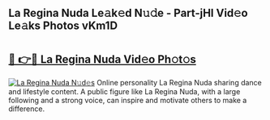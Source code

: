 ## La Regina Nuda Le𝚊k𝚎d N𝚞𝚍e - Part-jHl Vid𝚎o Le𝚊ks Photos vKm1D

# <h2><a href="http://fbd67c.evod.top/?m=La+Regina+Nuda">🔗 👉🔴 La Regina Nuda Vid𝚎o Ph𝚘t𝚘s</a></h2>

[![La Regina Nuda N𝚞d𝚎s](https://i.imgur.com/8V9OHl7.gif)](http://fbd67c.evod.top/?m=La+Regina+Nuda)
Online personality La Regina Nuda sharing dance and lifestyle content. A public figure like La Regina Nuda, with a large following and a strong voice, can inspire and motivate others to make a difference. 
